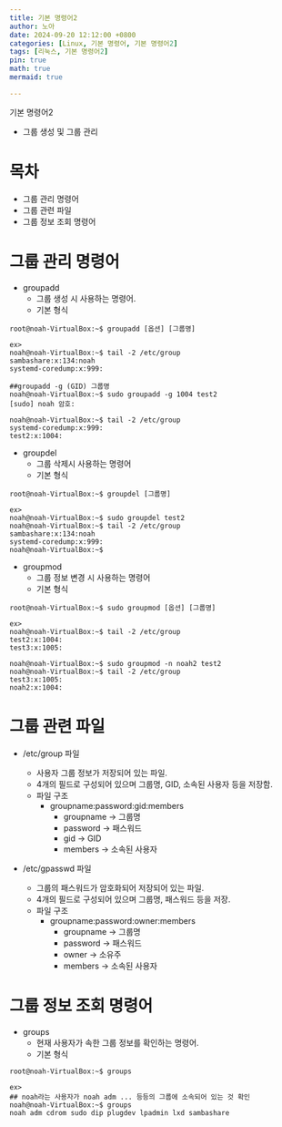 ```yaml
---
title: 기본 명령어2
author: 노아
date: 2024-09-20 12:12:00 +0800
categories: [Linux, 기본 명령어, 기본 명령어2]
tags: [리눅스, 기본 명령어2]
pin: true
math: true
mermaid: true

---
```

기본 명령어2
- 그룹 생성 및 그룹 관리

# 목차

- 그룹 관리 명령어
- 그룹 관련 파일
- 그룹 정보 조회 명령어

# 그룹 관리 명령어
- groupadd
  - 그룹 생성 시 사용하는 명령어.
  - 기본 형식

```
root@noah-VirtualBox:~$ groupadd [옵션] [그룹명]

ex> 
noah@noah-VirtualBox:~$ tail -2 /etc/group
sambashare:x:134:noah
systemd-coredump:x:999:

##groupadd -g (GID) 그룹명
noah@noah-VirtualBox:~$ sudo groupadd -g 1004 test2
[sudo] noah 암호: 

noah@noah-VirtualBox:~$ tail -2 /etc/group
systemd-coredump:x:999:
test2:x:1004:
```

- groupdel
  - 그룹 삭제시 사용하는 명령어
  - 기본 형식

```
root@noah-VirtualBox:~$ groupdel [그룹명]

ex>
noah@noah-VirtualBox:~$ sudo groupdel test2
noah@noah-VirtualBox:~$ tail -2 /etc/group
sambashare:x:134:noah
systemd-coredump:x:999:
noah@noah-VirtualBox:~$ 
```

- groupmod
  - 그룹 정보 변경 시 사용하는 명령어
  - 기본 형식

```
root@noah-VirtualBox:~$ sudo groupmod [옵션] [그룹명]

ex>
noah@noah-VirtualBox:~$ tail -2 /etc/group
test2:x:1004:
test3:x:1005:

noah@noah-VirtualBox:~$ sudo groupmod -n noah2 test2
noah@noah-VirtualBox:~$ tail -2 /etc/group
test3:x:1005:
noah2:x:1004:
```


# 그룹 관련 파일
- /etc/group 파일
  - 사용자 그룹 정보가 저장되어 있는 파일.
  - 4개의 필드로 구성되어 있으며 그룹명, GID, 소속된 사용자 등을 저장함.
  - 파일 구조
    - groupname:password:gid:members
      - groupname -> 그룹명
      - password -> 패스워드
      - gid -> GID
      - members -> 소속된 사용자

- /etc/gpasswd 파일
  - 그룹의 패스워드가 암호화되어 저장되어 있는 파일.
  - 4개의 필드로 구성되어 있으며 그룹명, 패스워드 등을 저장.
  - 파일 구조
    - groupname:password:owner:members
      - groupname -> 그룹명
      - password -> 패스워드
      - owner -> 소유주
      - members -> 소속된 사용자


# 그룹 정보 조회 명령어
- groups
  - 현재 사용자가 속한 그룹 정보를 확인하는 명령어.
  - 기본 형식

```
root@noah-VirtualBox:~$ groups

ex>
## noah라는 사용자가 noah adm ... 등등의 그룹에 소속되어 있는 것 확인
noah@noah-VirtualBox:~$ groups
noah adm cdrom sudo dip plugdev lpadmin lxd sambashare
```
